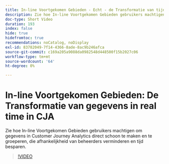 ```yaml
---
title: In-line Voortgekomen Gebieden - Echt - de Transformatie van tijdgegevens in CJA
description: Zie hoe In-line Voortgekomen Gebieden gebruikers machtigen om gegevens in Customer Journey Analytics direct schoon te maken en te groeperen, die afhankelijkheid van beheerders verminderen en tijd besparen.
doc-type: Short Video
duration: 193
index: false
hide: true
hidefromtoc: true
recommendations: noCatalog, noDisplay
exl-id: 83782049-7f14-4366-8ade-8ac9b246afca
source-git-commit: c169a205a9088da0982548d448500f15b2027c06
workflow-type: tm+mt
source-wordcount: '64'
ht-degree: 0%

---
```


# In-line Voortgekomen Gebieden: De Transformatie van gegevens in real time in CJA

Zie hoe In-line Voortgekomen Gebieden gebruikers machtigen om gegevens in Customer Journey Analytics direct schoon te maken en te groeperen, die afhankelijkheid van beheerders verminderen en tijd besparen.

<!-- 62_S102_3442449_192_inline-derived-fields-realtime-data-transformation-in-cja -->
>[!VIDEO](https://video.tv.adobe.com/v/3460292/?learn=on&enablevpops=true&captions=dut)
